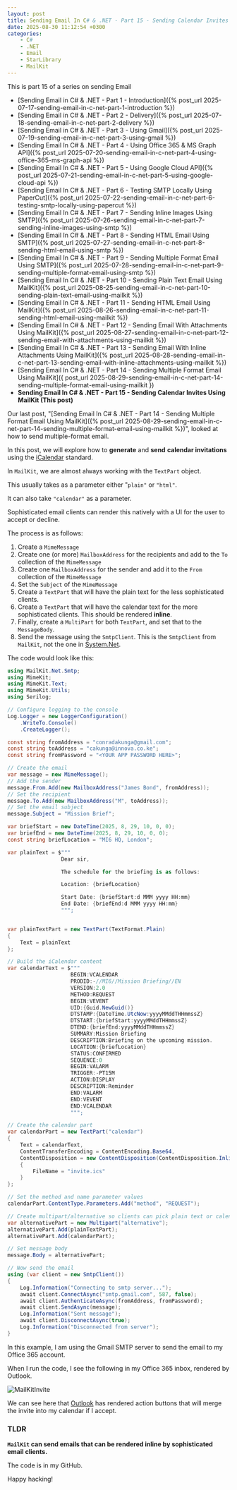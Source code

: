 ```yaml
---
layout: post
title: Sending Email In C# & .NET - Part 15 - Sending Calendar Invites Using MailKit
date: 2025-08-30 11:12:54 +0300
categories:
    - C#
    - .NET
    - Email
    - StarLibrary
    - MailKit
---
```


This is part 15 of a series on sending Email

- [Sending Email in C# & .NET  - Part 1 - Introduction]({% post_url 2025-07-17-sending-email-in-c-net-part-1-introduction %})
- [Sending Email in C# & .NET - Part 2 - Delivery]({% post_url 2025-07-18-sending-email-in-c-net-part-2-delivery %})
- [Sending Email in C# & .NET - Part 3 - Using Gmail]({% post_url 2025-07-19-sending-email-in-c-net-part-3-using-gmail %})
- [Sending Email In C# & .NET - Part 4 - Using Office 365 & MS Graph API]({% post_url 2025-07-20-sending-email-in-c-net-part-4-using-office-365-ms-graph-api %})
- [Sending Email In C# & .NET - Part 5 - Using Google Cloud API]({% post_url 2025-07-21-sending-email-in-c-net-part-5-using-google-cloud-api %})
- [Sending Email In C# & .NET - Part 6 - Testing SMTP Locally  Using PaperCut]({% post_url 2025-07-22-sending-email-in-c-net-part-6-testing-smtp-locally-using-papercut %})
- [Sending Email In C# & .NET - Part 7 - Sending Inline Images Using SMTP]({% post_url 2025-07-26-sending-email-in-c-net-part-7-sending-inline-images-using-smtp %})
- [Sending Email In C# & .NET - Part 8 - Sending HTML Email Using SMTP]({% post_url 2025-07-27-sending-email-in-c-net-part-8-sending-html-email-using-smtp %})
- [Sending Email In C# & .NET - Part 9 - Sending Multiple Format Email Using SMTP]({% post_url 2025-07-28-sending-email-in-c-net-part-9-sending-multiple-format-email-using-smtp %})
- [Sending Email In C# & .NET - Part 10 - Sending Plain Text Email Using MailKit]({% post_url 2025-08-25-sending-email-in-c-net-part-10-sending-plain-text-email-using-mailkit %})
- [Sending Email In C# & .NET - Part 11 - Sending HTML Email Using MailKit]({% post_url 2025-08-26-sending-email-in-c-net-part-11-sending-html-email-using-mailkit %})
- [Sending Email In C# & .NET - Part 12 - Sending Email With Attachments Using MailKit]({% post_url 2025-08-27-sending-email-in-c-net-part-12-sending-email-with-attachments-using-mailkit %}) 
- [Sending Email In C# & .NET - Part 13 - Sending Email With Inline Attachments Using MailKit]({% post_url 2025-08-28-sending-email-in-c-net-part-13-sending-email-with-inline-attachments-using-mailkit %})
- [Sending Email In C# & .NET - Part 14 - Sending Multiple Format Email Using MailKit]({ post_url 2025-08-29-sending-email-in-c-net-part-14-sending-multiple-format-email-using-mailkit })
- **Sending Email In C# & .NET - Part 15 - Sending Calendar Invites Using MailKit (This post)**

Our last post, "[Sending Email In C# & .NET - Part 14 - Sending Multiple Format Email Using MailKit]({% post_url 2025-08-29-sending-email-in-c-net-part-14-sending-multiple-format-email-using-mailkit %})", looked at how to send multiple-format email.

In this post, we will explore how to **generate** and **send** **calendar invitations** using the [iCalendar](https://datatracker.ietf.org/doc/html/rfc5545) standard.

In `MailKit`, we are almost always working with the `TextPart` object.

This usually takes as a parameter either "`plain"` or `"html"`.

It can also take  `"calendar"` as a parameter.

Sophisticated email clients can render this natively with a UI for the user to accept or decline.

The process is as follows:

1. Create a `MimeMessage`
2. Create one (or more) `MailboxAddress` for the recipients and add to the `To` collection of the `MimeMessage`
3. Create one `MailboxAddress` for the sender and add it to the `From` collection of the `MimeMessage`
4. Set  the `Subject` of the `MimeMessage`
5. Create a `TextPart` that will have the plain text for the less sophisticated clients.
6. Create a `TextPart` that will have the calendar text for the more sophisticated clients. This should be rendered **inline**.
7. Finally, create a `MultiPart` for both `TextPart`, and set that to the `MessageBody`.
8. Send the message using the `SmtpClient`. This is the `SmtpClient` from `MailKit`, not the one in [System.Net](https://learn.microsoft.com/en-us/dotnet/api/system.net.mail.smtpclient?view=net-9.0).

The code would look like this:

```c#
using MailKit.Net.Smtp;
using MimeKit;
using MimeKit.Text;
using MimeKit.Utils;
using Serilog;

// Configure logging to the console
Log.Logger = new LoggerConfiguration()
    .WriteTo.Console()
    .CreateLogger();

const string fromAddress = "conradakunga@gmail.com";
const string toAddress = "cakunga@innova.co.ke";
const string fromPassword = "<YOUR APP PASSWORD HERE>";

// Create the email
var message = new MimeMessage();
// Add the sender
message.From.Add(new MailboxAddress("James Bond", fromAddress));
// Set the recipient
message.To.Add(new MailboxAddress("M", toAddress));
// Set the email subject
message.Subject = "Mission Brief";

var briefStart = new DateTime(2025, 8, 29, 10, 0, 0);
var briefEnd = new DateTime(2025, 8, 29, 10, 0, 0);
const string briefLocation = "MI6 HQ, London";

var plainText = $"""
                 Dear sir,

                 The schedule for the briefing is as follows:

                 Location: {briefLocation}

                 Start Date: {briefStart:d MMM yyyy HH:mm}
                 End Date: {briefEnd:d MMM yyyy HH:mm}
                 """;


var plainTextPart = new TextPart(TextFormat.Plain)
{
    Text = plainText
};

// Build the iCalendar content
var calendarText = $"""
                    BEGIN:VCALENDAR
                    PRODID:-//MI6//Mission Briefing//EN
                    VERSION:2.0
                    METHOD:REQUEST
                    BEGIN:VEVENT
                    UID:{Guid.NewGuid()}
                    DTSTAMP:{DateTime.UtcNow:yyyyMMddTHHmmssZ}
                    DTSTART:{briefStart:yyyyMMddTHHmmssZ}
                    DTEND:{briefEnd:yyyyMMddTHHmmssZ}
                    SUMMARY:Mission Briefing
                    DESCRIPTION:Briefing on the upcoming mission.
                    LOCATION:{briefLocation}
                    STATUS:CONFIRMED
                    SEQUENCE:0
                    BEGIN:VALARM
                    TRIGGER:-PT15M
                    ACTION:DISPLAY
                    DESCRIPTION:Reminder
                    END:VALARM
                    END:VEVENT
                    END:VCALENDAR
                    """;

// Create the calendar part
var calendarPart = new TextPart("calendar")
{
    Text = calendarText,
    ContentTransferEncoding = ContentEncoding.Base64,
    ContentDisposition = new ContentDisposition(ContentDisposition.Inline)
    {
        FileName = "invite.ics"
    }
};

// Set the method and name parameter values
calendarPart.ContentType.Parameters.Add("method", "REQUEST");

// Create multipart/alternative so clients can pick plain text or calendar
var alternativePart = new Multipart("alternative");
alternativePart.Add(plainTextPart);
alternativePart.Add(calendarPart);

// Set message body
message.Body = alternativePart;

// Now send the email
using (var client = new SmtpClient())
{
    Log.Information("Connecting to smtp server...");
    await client.ConnectAsync("smtp.gmail.com", 587, false);
    await client.AuthenticateAsync(fromAddress, fromPassword);
    await client.SendAsync(message);
    Log.Information("Sent message");
    await client.DisconnectAsync(true);
    Log.Information("Disconnected from server");
}
```

In this example, I am using the Gmail SMTP server to send the email to my Office 365 account.

When I run the code, I see the following in my Office 365 inbox, rendered by Outlook.

![MailKitInvite](../images/2025/08/MailKitInvite.png)

We can see here that [Outlook](https://www.microsoft.com/en-us/microsoft-365/outlook/outlook-for-windows) has rendered action buttons that will merge the invite into my calendar if I accept.

### TLDR

**`MailKit` can send emails that can be rendered inline by sophisticated email clients.**

The code is in my GitHub.

Happy hacking!

